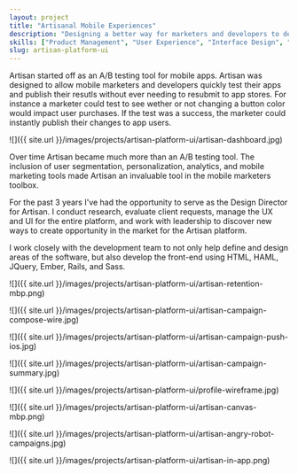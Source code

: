 ```yaml
---
layout: project
title: "Artisanal Mobile Experiences"
description: "Designing a better way for marketers and developers to deliver compelling experiences to their users."
skills: ["Product Management", "User Experience", "Interface Design", "Web Design", "Wireframing", "Front-end Development", "Icon Design"]
slug: artisan-platform-ui
---
```

Artisan started off as an A/B testing tool for mobile apps. Artisan was designed to allow mobile marketers and developers quickly test their apps and publish their resutls without ever needing to resubmit to app stores. For instance a marketer could test to see wether or not changing a button color would impact user purchases. If the test was a success, the marketer could instantly publish their changes to app users.

![]({{ site.url }}/images/projects/artisan-platform-ui/artisan-dashboard.jpg)

Over time Artisan became much more than an A/B testing tool. The inclusion of user segmentation, personalization, analytics, and mobile marketing tools made Artisan an invaluable tool in the mobile marketers toolbox.

For the past 3 years I've had the opportunity to serve as the Design Director for Artisan. I conduct research, evaluate client requests, manage the UX and UI for the entire platform, and work with leadership to discover new ways to create opportunity in the market for the Artisan platform.

I work closely with the development team to not only help define and design areas of the software, but also develop the front-end using HTML, HAML, JQuery, Ember, Rails, and Sass.

![]({{ site.url }}/images/projects/artisan-platform-ui/artisan-retention-mbp.png)

![]({{ site.url }}/images/projects/artisan-platform-ui/artisan-campaign-compose-wire.jpg)

![]({{ site.url }}/images/projects/artisan-platform-ui/artisan-campaign-push-ios.jpg)

![]({{ site.url }}/images/projects/artisan-platform-ui/artisan-campaign-summary.jpg)

![]({{ site.url }}/images/projects/artisan-platform-ui/profile-wireframe.jpg)

![]({{ site.url }}/images/projects/artisan-platform-ui/artisan-canvas-mbp.png)

![]({{ site.url }}/images/projects/artisan-platform-ui/artisan-angry-robot-campaigns.jpg)

![]({{ site.url }}/images/projects/artisan-platform-ui/artisan-in-app.png)